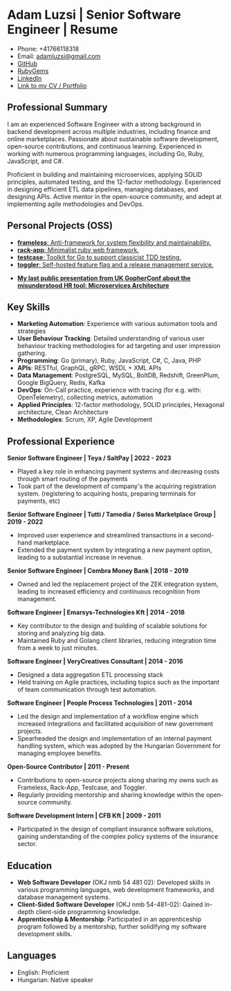 # Adam Luzsi | Senior Software Engineer | Resume

- Phone: +41766118318
- Email: adamluzsi@gmail.com
- [GitHub](https://github.com/adamluzsi/)
- [RubyGems](https://rubygems.org/profiles/adamluzsi)
- [LinkedIn](https://www.linkedin.com/in/adam-luzsi-6233068b/)
- [Link to my CV / Portfolio](https://github.com/adamluzsi/adamluzsi/blob/main/CV.md)

## Professional Summary

I am an experienced Software Engineer with a strong background in backend development across multiple industries,
including finance and online marketplaces.
Passionate about sustainable software development, open-source contributions, and continuous learning.
Experienced in working with numerous programming languages, including Go, Ruby, JavaScript, and C#.

Proficient in building and maintaining microservices, applying SOLID principles, automated testing, and the 12-factor
methodology. Experienced in designing efficient ETL data pipelines, managing databases, and designing APIs. Active
mentor in the open-source community, and adept at implementing agile methodologies and DevOps.

## Personal Projects (OSS)

* [**frameless**: Anti-framework for system flexibility and maintainability.](https://github.com/adamluzsi/frameless)
* [**rack-app**: Minimalist ruby web framework.](https://github.com/rack-app/rack-app)
* [**testcase**: Toolkit for Go to support classicist TDD testing.](https://github.com/rack-app/rack-app)
* [**toggler**: Self-hosted feature flag and a release management service.](https://github.com/toggler-io/toggler)

- [**My last public presentation from UK GopherConf about the misunderstood HR tool: Microservices Architecture**](https://www.youtube.com/watch?v=n9F2j1cAYcc)

## Key Skills

* **Marketing Automation**: Experience with various automation tools and strategies
* **User Behaviour Tracking**: Detailed understanding of various user behaviour tracking methodologies for ad targeting
  and user impression gathering.
* **Programming**: Go (primary), Ruby, JavaScript, C#, C, Java, PHP
* **APIs**: RESTful, GraphQL, gRPC, WSDL + XML APIs
* **Data Management**: PostgreSQL, MySQL, BoltDB, Redshift, GreenPlum, Google BigQuery, Redis, Kafka
* **DevOps**: On-Call practice, experience with tracing (for e.g. with: OpenTelemetry), collecting metrics, automation
* **Applied Principles**: 12-factor methodology, SOLID principles, Hexagonal architecture, Clean Architecture
* **Methodologies**: Scrum, XP, Agile Development

## Professional Experience

**Senior Software Engineer | Teya / SaltPay | 2022 - 2023**

- Played a key role in enhancing payment systems and decreasing costs through smart routing of the payments
- Took part of the development of company's the acquiring registration system.
  (registering to acquiring hosts, preparing terminals for payments, etc)

**Senior Software Engineer | Tutti / Tamedia / Swiss Marketplace Group | 2019 - 2022**

- Improved user experience and streamlined transactions in a second-hand marketplace.
- Extended the payment system by integrating a new payment option, leading to a substantial increase in revenue.

**Senior Software Engineer | Cembra Money Bank | 2018 - 2019**

- Owned and led the replacement project of the ZEK integration system, leading to increased efficiency and continuous
  recognition from management.

**Software Engineer | Emarsys-Technologies Kft | 2014 - 2018**

- Key contributor to the design and building of scalable solutions for storing and analyzing big data.
- Maintained Ruby and Golang client libraries, reducing integration time from a week to just minutes.

**Software Engineer | VeryCreatives Consultant | 2014 - 2016**

- Designed a data aggregation ETL processing stack
- Held training on Agile practices,
  including topics such as the important of team communication through test automation.

**Software Engineer | People Process Technologies | 2011 - 2014**

- Led the design and implementation of a workflow engine which increased integrations and facilitated acquisition of new
  government projects.
- Spearheaded the design and implementation of an internal payment handling system, which was adopted by the Hungarian
  Government for managing employee benefits.

**Open-Source Contributor | 2011 - Present**

- Contributions to open-source projects along sharing my owns such as Frameless, Rack-App, Testcase, and Toggler.
- Regularly providing mentorship and sharing knowledge within the open-source community.

**Software Development Intern | CFB Kft | 2009 - 2011**

- Participated in the design of compliant insurance software solutions, gaining understanding of the complex policy
  systems of the insurance sector.

## Education

* **Web Software Developer** (OKJ nmb 54 481 02): Developed skills in various programming languages, web development
  frameworks, and database management systems.
* **Client-Sided Software Developer** (OKJ nmb 54-481-02): Gained in-depth client-side programming knowledge.
* **Apprenticeship & Mentorship**: Participated in an apprenticeship program followed by a mentorship, further
  solidifying my software development skills.

## Languages

* English: Proficient
* Hungarian: Native speaker

